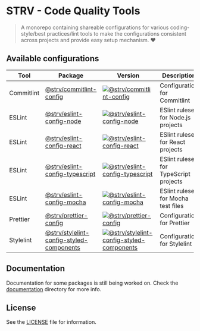 # STRV - Code Quality Tools

> A monorepo containing shareable configurations for various coding-style/best practices/lint tools to make the configurations consistent across projects and provide easy setup mechanism. ❤️

## Available configurations

|Tool|Package|Version|Description|
|-|-|-|-|
|Commitlint|[@strv/commitlint-config](packages/commitlint-config)|[![@strv/commitlint-config][cl-badge]][cl-npm]|Configuration for Commitlint|
|ESLint|[@strv/eslint-config-node](packages/eslint-config-node)|[![@strv/eslint-config-node][ec-node-badge]][ec-node-npm]|ESlint ruleset for Node.js projects|
|ESLint|[@strv/eslint-config-react](packages/eslint-config-react)|[![@strv/eslint-config-react][ec-react-badge]][ec-react-npm]|ESlint ruleset for React projects|
|ESLint|[@strv/eslint-config-typescript](packages/eslint-config-typescript)|[![@strv/eslint-config-typescript][ec-typescript-badge]][ec-typescript-npm]|ESlint ruleset for TypeScript projects|
|ESLint|[@strv/eslint-config-mocha](packages/eslint-config-mocha)|[![@strv/eslint-config-mocha][ec-mocha-badge]][ec-mocha-npm]|ESlint ruleset for Mocha test files|
|Prettier|[@strv/prettier-config](packages/prettier-config)|[![@strv/prettier-config][pr-badge]][pr-npm]|Configuration for Prettier|
|Stylelint|[@strv/stylelint-config-styled-components](packages/stylelint-config-styled-components)|[![@strv/stylelint-config-styled-components][sl-badge]][sl-npm]|Configuration for Stylelint|

## Documentation

Documentation for some packages is still being worked on. Check the [documentation](documentation) directory for more info.

## License

See the [LICENSE](LICENSE) file for information.

[ec-node-npm]: https://npmjs.org/package/@strv/eslint-config-node
[ec-node-badge]: https://img.shields.io/npm/v/@strv/eslint-config-node.svg?style=flat-square
[ec-mocha-npm]: https://npmjs.org/package/@strv/eslint-config-mocha
[ec-mocha-badge]: https://img.shields.io/npm/v/@strv/eslint-config-mocha.svg?style=flat-square
[ec-react-npm]: https://npmjs.org/package/@strv/eslint-config-react
[ec-react-badge]: https://img.shields.io/npm/v/@strv/eslint-config-react.svg?style=flat-square
[ec-typescript-npm]: https://npmjs.org/package/@strv/eslint-config-typescript
[ec-typescript-badge]: https://img.shields.io/npm/v/@strv/eslint-config-typescript.svg?style=flat-square
[cl-npm]: https://npmjs.org/package/@strv/commitlint-config
[cl-badge]: https://img.shields.io/npm/v/@strv/commitlint-config.svg?style=flat-square
[pr-npm]: https://npmjs.org/package/@strv/prettier-config
[pr-badge]: https://img.shields.io/npm/v/@strv/prettier-config.svg?style=flat-square
[sl-badge]: https://img.shields.io/npm/v/@strv/stylelint-config-styled-components.svg?style=flat-square
[sl-npm]: https://npmjs.org/package/@strv/stylelint-config-styled-components
